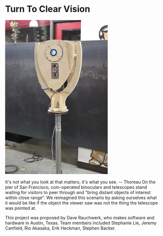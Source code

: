 Turn To Clear Vision
=================

![ScreenShot](https://github.com/elevenarms/turntoclearvision/raw/master/Assets/readme.JPG)


It's not what you look at that matters, it's what you see. -- Thoreau
On the pier of San Francisco, coin-operated binoculars and telescopes stand waiting for visitors to peer through and "bring distant objects of interest within close range". We reimagined this scenario by asking ourselves what it would be like if the object the viewer saw was not the thing the telescope was pointed at.  
 


This project was proposed by Dave Rauchwerk, who makes software and hardware in Austin, Texas. Team members included Stephanie Lie, Jeremy Canfield, Rio Akasaka, Erik Heckman, Stephen Backer.